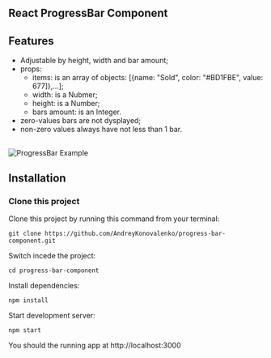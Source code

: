 ## React ProgressBar Component
## Features
 - Adjustable by height, width and bar amount;
 - props:
    - items: is an array of objects: [{name: "Sold", color: "#BD1FBE", value: 677]},...];
    - width: is a Nubmer;
    - height: is a Number;
    - bars amount: is an Integer.
 - zero-values bars are not dysplayed;
 - non-zero values always have not less than 1 bar.
##
![ProgressBar Example](https://user-images.githubusercontent.com/16167616/191737772-cdb3973c-446e-4ded-9a92-55141f98b39b.jpeg)

## Installation
### Clone this project
Clone this project by running this command from your terminal:
```
git clone https://github.com/AndreyKonovalenko/progress-bar-component.git
```
Switch incede the project:
```
cd progress-bar-component
```
Install dependencies:
```
npm install
```
Start development server:
```
npm start
```
You should the running app at http://localhost:3000
